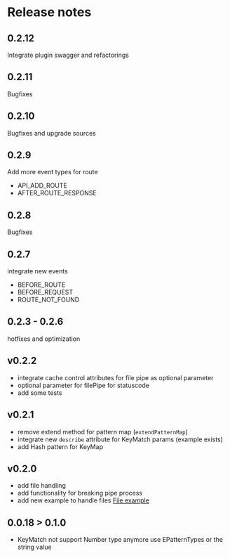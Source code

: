 # Release notes

## 0.2.12
Integrate plugin swagger and refactorings

## 0.2.11
Bugfixes

## 0.2.10
Bugfixes and upgrade sources

## 0.2.9
Add more event types for route
- API_ADD_ROUTE
- AFTER_ROUTE_RESPONSE

## 0.2.8
Bugfixes

## 0.2.7
integrate new events
- BEFORE_ROUTE
- BEFORE_REQUEST
- ROUTE_NOT_FOUND

## 0.2.3 - 0.2.6
hotfixes and optimization 

## v0.2.2
- integrate cache control attributes for file pipe as optional parameter
- optional parameter for filePipe for statuscode
- add some tests

## v0.2.1
- remove extend method for pattern map (`extendPatternMap`)
- integrate new `describe` attribute for KeyMatch params (example exists)
- add Hash pattern for KeyMap

## v0.2.0
- add file handling
- add functionality for breaking pipe process
- add new example to handle files [File example](https://deno.land/x/deno_api_server/example/static-file.ts)


## 0.0.18 > 0.1.0
- KeyMatch not support Number type anymore use EPatternTypes or the string value